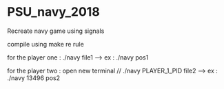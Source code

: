 # PSU_navy_2018
Recreate navy game using signals


compile using make re rule

for the player one :
./navy file1 --> ex : ./navy pos1

for the player two :
open new terminal //
./navy PLAYER_1_PID file2 --> ex : ./navy 13496 pos2
